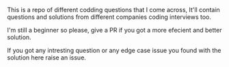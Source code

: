 This is a repo of different codding questions that I come across, It'll contain questions and solutions from different companies coding interviews too.

I'm still a beginner so please, give a PR if you got a more efecient and better solution.

If you got any intresting question or any edge case issue you found with the solution here raise an issue.